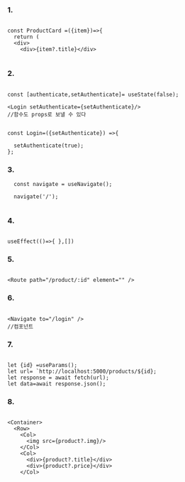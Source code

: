 ### 1.

```

const ProductCard =({item})=>{
  return (
  <div>
    <div>{item?.title}</div>
    
```

### 2.

```

const [authenticate,setAuthenticate]= useState(false);

<Login setAuthenticate={setAuthenticate}/>
//함수도 props로 보낼 수 있다

```

```

const Login=({setAuthenticate}) =>{

  setAuthenticate(true);
};

```

### 3.

```
  const navigate = useNavigate();
  
  navigate('/');
  
```

### 4.

```

useEffect(()=>{ },[])

```

### 5.

```

<Route path="/product/:id" element="" />

```

### 6.

```

<Navigate to="/login" />
//컴포넌트

```

### 7.

```

let {id} =useParams();
let url= `http://localhost:5000/products/${id};
let response = await fetch(url);
let data=await response.json();

```

### 8.

```

<Container>
  <Row>
    <Col>
      <img src={product?.img}/>
    </Col>
    <Col>
      <div>{product?.title}</div>
      <div>{product?.price}</div>
    </Col>
    
```
